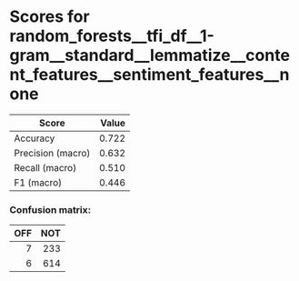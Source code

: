 # Scores for random_forests__tfi_df__1-gram__standard__lemmatize__content_features__sentiment_features__none
|      Score      |Value|
|-----------------|----:|
|Accuracy         |0.722|
|Precision (macro)|0.632|
|Recall (macro)   |0.510|
|F1 (macro)       |0.446|

### Confusion matrix:
|OFF|NOT|
|--:|--:|
|  7|233|
|  6|614|
